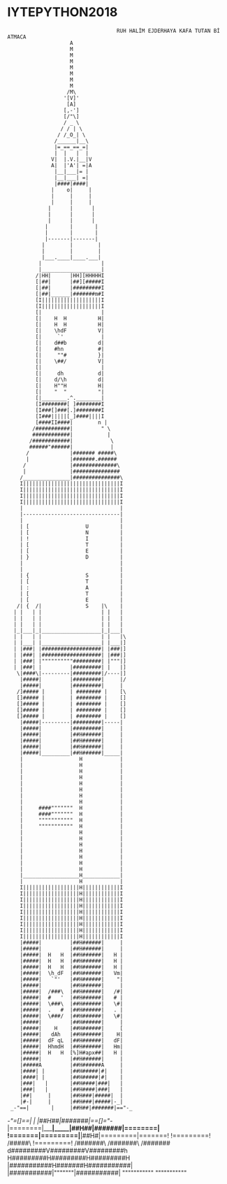 # IYTEPYTHON2018
                                       RUH HALİM EJDERHAYA KAFA TUTAN Bİ ATMACA
                        A
                        M
                        M
                        M
                        M
                        M
                        M
                        M
                       /M\
                      '[V]'
                       [A]
                      [,-']
                      [/"\]
                      / _ \
                     / / | \
                    / /_O_| \
                   /______|__\
                   |=_==_==_=|
                   |  |   |  |
                  V|  |.V.|__|V
                  A|  |'A'| =|A
                   |__|___|= |
                   |__|___| =|
                   |####|####|
                  |    o|     |
                  |     |     |
                  |     |     |
                 |      |      |
                 |      |      |
                 |      |      |
                |       |       |
                |       |       |
                |-------|-------|
               |        |        |
               |        |        |
               |___.____|____.___|
              |                   |
              |___________________|
             /|HH|      |HH][HHHHHI
             [|##|      |##][#####I
             [|##|      |#########I
             [|##|______|#######m#I
             [I|||||||||||||||||||I
             [I|||||||||||||||||||I
             [|                   |
             [|    H  H          H|
             [|    H  H          H|
             [|    \hdF          V|
             [|     `'            |
             [|    d##b          d|
             [|    #hn           #|
             [|     ""#          }|
             [|    \##/          V|
             [|                   |
             [|     dh           d|
             [|    d/\h          d|
             [|    H""H          H|
             [|    "  "          "|
             [|________.^.________|
             [I########[ ]########I
             [I###[]###[.]########I
             [I###|||||[_]####||||I
             [####II####|        n |
            /###########|         " \
            ############|           |
           /############|            \
           ######"######|            |
          /             |####### #####\
          |             |#######.######
         /              |##############\
         |              |###############
        /_______________|###############\
        I|||||||||||||||||||||||||||||||I
        I|||||||||||||||||||||||||||||||I
        I|||||||||||||||||||||||||||||||I
        I|||||||||||||||||||||||||||||||I
        |                               |
        |-------------------------------|
        |                               |
        | [                  U          |
        | [                  N          |
        | !                  I          |
        | [                  T          |
        | [                  E          |
        | }                  D          |
        |                               |
        |                               |
        | {                  S          |
        | [                  T          |
        | :                  A          |
        | [                  T          |
        | [                  E          |
       /| {  /|              S    |\    |
      | |   | |                   | |   |
      | |   | |                   | |   |
      | |   | |                   | |   |
      |_|___|_|___________________|_|___|
      | |   | |                   | |   |\
      | |___| |___________________| |___|]
      | |###| |###################| |###|]
      | |###| |###################| |###|]
      | |###| |""""""""""#########| |"""|]
      | |###| |         |#########| |   |]
       \|####\|---------|#########|/----|]
        |#####|         |#########|     |/
        |#####|         |#########|     |
       /]##### |        | ######## |    [\
       []##### |        | ######## |    []
       []##### |        | ######## |    []
       []##### |        | ######## |    []
       []##### |        | ######## |    []
        |#####|---------|#########|-----|
        |#####|         |#########|     |
        |#####|         |##H######|     |
        |#####|         |##H######|     |
        |#####|         |##H######|     |
        |#####|_________|##H######|_____|
        |                  H            |
        |                  H            |
        |                  H            |
        |                  H            |
        |                  H            |
        |                  H            |
        |                  H            |
        |                  H            |
        |     ####"""""""  H            |
        |     ####"""""""  H            |
        |     """""""""""  H            |
        |     """""""""""  H            |
        |                  H            |
        |                  H            |
        |                  H            |
        |                  H            |
        |                  H            |
        |                  H            |
        |                  H            |
        |__________________H____________|
        |                  H            |
        I||||||||||||||||||H||||||||||||I
        I||||||||||||||||||H||||||||||||I
        I||||||||||||||||||H||||||||||||I
        I||||||||||||||||||H||||||||||||I
        I||||||||||||||||||H||||||||||||I
        I||||||||||||||||||H||||||||||||I
        I||||||||||||||||||H||||||||||||I
        I||||||||||||||||||H||||||||||||I
        I||||||||||||||||||H||||||||||||I
        |#####|         |##H######|     |
        |#####|         |##H######|     |
        |#####|  H   H  |##H######|   H |
        |#####|  H   H  |##H######|   H |
        |#####|  H   H  |##H######|   H |
        |#####|  \h_dF  |##H######|   Vm|
        |#####|   `"'   |##H######|    "|
        |#####|         |##H######|     |
        |#####|  /###\  |##H######|   /#|
        |#####|  #   '  |##H######|   # |
        |#####|  \###\  |##H######|   \#|
        |#####|  .   #  |##H######|   . |
        |#####|  \###/  |##H######|   \#|
        |#####|         |##H######|     |
        |#####|    H    |##H######|     [
        |#####|   dAh   |##H######|    H|
        |#####|  dF qL  |##H######|   dF|
        |#####|  HhmdH  |##H######|   Hm|
        |#####|  H   H  [%]H#apx##|   H |
        |#####|         |##H######|     |
        |#####A         |##H######A     |
        |####| |        |##H#####|#|    |
        |####| |        |##H#####|#|    |
        |###|   |       |##H####|###|   |
        |###|   |       |##H####|###|   |
        |##|     |      |##H###|#####|  |
        |#-|     |      |##H###|#####|-_|
     _-"==|       |     |##H##|#######|=="-_
  _-"=[]==|       |     |##H##|#######|==[]="-_
 |========|_______|_____|##H##|#######|========|
 !=======|=========|____|##H#|=========|=======!
         !=========! /#####\ !=========!
          /#######\ /#######\ /#######\
         d#########V#########V#########h
         H#########H#########H#########H
        |###########H#######H###########|
        |###########|"""""""|###########|
         """""""""""         """""""""""
